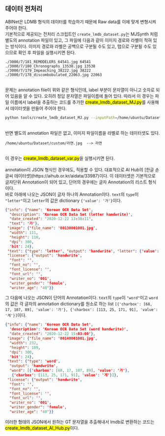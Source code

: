 ## 데이터 전처리  
  
ABINet은 LDMB 형식의 데이터를 학습하기 때문에 Raw data를 이에 맞게 변형시켜주어야 한다.<br>
기본적으로 제공되는 전처리 스크립트인 `create_lmdb_dataset.py`는 MJSynth 처럼 별도의 annotation 파일이 있고, 그 파일에 다음과 같이 이미지 경로와 라벨이 적혀 있는 방식이다. 이미지 경로와 라벨은 공백으로 구분될 수도 있고, 탭으로 구분될 수도 있으므로 확인 후 파일을 실행시키면 된다.<br>

```
./3000/7/181_REMODELERS_64541.jpg 64541
./3000/7/180_Chronographs_13538.jpg 13538
./3000/7/179_Impeaching_38222.jpg 38222
./3000/7/178_discombobulated_22063.jpg 22063
```
<br>
문제는 annotation file이 위와 같은 형식인데, label 부분이 문자열이 아니고 숫자로 되어 있음을 알 수 있다. 오히려 정답 문자열은 파일이름에 들어 있다. 따라서 이 경우는 파일 이름에서 label을 추출하는 코드를 추가한 <mark>create_lmdb_dataset_MJ.py</mark>를 사용해서 데이터셋을 만들어 주어야 한다.
<br>  

```bash
python tools/create_lmdb_dataset_MJ.py --inputPath=/home/ubuntu/Dataset/text_recognition/Korean/mjsynth --outputPath=/home/ubuntu/Playground/ABINet/data/training/MJ/MJ_test --gtFile=/home/ubuntu/Dataset/text_recognition/Korean/mjsynth/annotation_test.txt  
```
<br>  
반면 별도의 annotation 파일은 없고, 이미지 파일이름을 라벨로 하는 데이터셋도 있다.<br>   

```
/home/ubuntu/Dataset/custom/라면.jpg  --> 라면
```
<br>
이 경우는 <mark>create_lmdb_dataset_var.py</mark>을 실행시키면 된다.
<br>
<br>
annotation이 JSON 형식인 경우에도, 적용할 수 있다. 대표적으로 AI Hub의 [한글 손글씨 데이터셋](https://aihub.or.kr/aidata/33987)이다.  
이 데이터셋은 기본적으로 글자단위 Annotation이 되어 있고, 단어의 경우에는 글자 Annotation의 리스트 형식이다.<br>
바로 아래에 나오는 JSON이 글자 하나의 Annotation이다. <code>text</code>의 <code>type</code>이 <code>"letter"</code>이고 <code>letter</code>의 값은 dictionary <code>{'value': '가'}</code>이다.<br>



```json
{"info": {"name": 'Korean OCR Data Set',
  "description": 'Korean OCR Data Set (letter handwrite)',
  "date_created": '2020-12-22 13:38:11',
  "text": '가'},
 "image": {"file_name": '00130001001.jpg',
  "width": 111,
  "height": 110,
  "dpi": 300,
  'bit': 24},
 "text": {"type": 'letter', "output": 'handwrite', "letter": {'value': '가'}},
 "license": {"output": 'handwrite',
  "font": '',
  "font_no": '',
  "font_license": '',
  "font_url": '',
  "writer_no": '001',
  "writer_gender": 'female',
  "writer_age": '40'}}
```  

그 다음에 나오는 JSON이 단어의 Annotation이다. <code>text</code>의 <code>type</code>이 <code>"word"</code>이고 <code>word</code>의 값은 각 글자의 annotation dictionary를 원소로 하는 list <code>[{'charbox': [68, 17, 107, 89], 'value': '가'}, {'charbox': [113, 25, 171, 91], 'value': '게'}]</code>이다.<br>

```json
{"info": {"name": 'Korean OCR Data Set',
  'description': 'Korean OCR Data Set (word handwrite)',
  "date_created": '2020-12-22 15:03:00'},
 "image": {"file_name": '00140001001.jpg',
  "width": 232,
  "height": 109,
  "dpi": 300,
  'bit': 24},
 "text": {"type": 'word',
  "output": 'handwrite',
  "word": [{'charbox': [68, 17, 107, 89], 'value': '가'},
   {'charbox': [113, 25, 171, 91], 'value': '게'}]},
 "license": {"output": 'handwrite',
  "font": '',
  "font_no": '',
  "font_license": '',
  "font_url": '',
  "writer_no": '001',
  "writer_gender": 'female',
  "writer_age": '40'}}
```  

이러한 형태의 JSON에서 원하는 GT 문자열을 추출해내서 lmdb로 변환하는 코드는 <mark>create_lmdb_dataset_AI_Hub.py</mark>이다.

